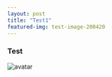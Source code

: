 ```yaml
---
layout: post
title: "Test1"
featured-img: test-image-200420
---
```

### Test

![avatar](/Users/mi/Documents/GitHub/mitchellprojects.github.io/assets/img/posts/test-image-200420)